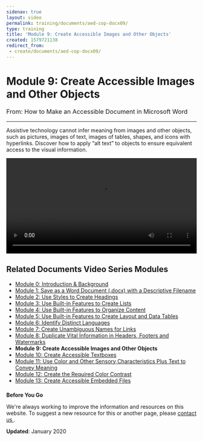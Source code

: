 ```yaml
---
sidenav: true
layout: video
permalink: training/documents/aed-cop-docx09/
type: training
title: 'Module 9: Create Accessible Images and Other Objects'
created: 1579721138
redirect_from:
 - create/documents/aed-cop-docx09/
---
```


# Module 9: Create Accessible Images and Other Objects

<p style="font-size:115%">
  From: How to Make an Accessible Document in Microsoft Word
</p>

* * *

Assistive technology cannot infer meaning from images and other objects, such as pictures, images of text, images of tables, shapes, and icons with hyperlinks. Discover how to apply &ldquo;alt text&rdquo; to objects to ensure equivalent access to the visual information.

<video controls="controls" data-vscid="3qesx4ovd" style="width:100%"><source src="https://assets.section508.gov/files/aed-cop-docx-m09.mp4" type="video/mp4" /></video>

## Related Documents Video Series Modules

  * [Module 0: Introduction & Background][1]
  * [Module 1: Save as a Word Document (.docx) with a Descriptive Filename][2]
  * [Module 2: Use Styles to Create Headings][3]
  * [Module 3: Use Built-in Features to Create Lists][4]
  * [Module 4: Use Built-in Features to Organize Content][5]
  * [Module 5: Use Built-in Features to Create Layout and Data Tables][6]
  * [Module 6: Identify Distinct Languages][7]
  * [Module 7: Create Unambiguous Names for Links][8]
  * [Module 8: Duplicate Vital Information in Headers, Footers and Watermarks][9]
  * **Module 9: Create Accessible Images and Other Objects**
  * [Module 10: Create Accessible Textboxes][10]
  * [Module 11: Use Color and Other Sensory Characteristics Plus Text to Convey Meaning][11]
  * [Module 12: Create the Required Color Contrast][12]
  * [Module 13: Create Accessible Embedded Files][13]

<div class="border-base radius-lg border-1px" style="margin-top: 1.5em;">
<div class="padding-1">
<p class="text-large"><strong>Before You Go</strong></p>
<p>We're always working to improve the information and resources on this website. To suggest a new resource for this or another page, please <a href="mailto:section.508@gsa.gov">contact us
</a>.</p>
</div>
</div>

**Updated**: January 2020

 [1]: {{site.baseurl}}/training/documents/aed-cop-docx00
 [2]: {{site.baseurl}}/training/documents/aed-cop-docx01
 [3]: {{site.baseurl}}/training/documents/aed-cop-docx02
 [4]: {{site.baseurl}}/training/documents/aed-cop-docx03
 [5]: {{site.baseurl}}/training/documents/aed-cop-docx04
 [6]: {{site.baseurl}}/training/documents/aed-cop-docx05
 [7]: {{site.baseurl}}/training/documents/aed-cop-docx06
 [8]: {{site.baseurl}}/training/documents/aed-cop-docx07
 [9]: {{site.baseurl}}/training/documents/aed-cop-docx08
 [10]: {{site.baseurl}}/training/documents/aed-cop-docx10
 [11]: {{site.baseurl}}/training/documents/aed-cop-docx11
 [12]: {{site.baseurl}}/training/documents/aed-cop-docx12
 [13]: {{site.baseurl}}/training/documents/aed-cop-docx13